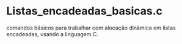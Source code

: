 # Listas_encadeadas_basicas.c
comandos básicos para trabalhar com alocação dinâmica em listas encadeadas, usando a linguagem C.

